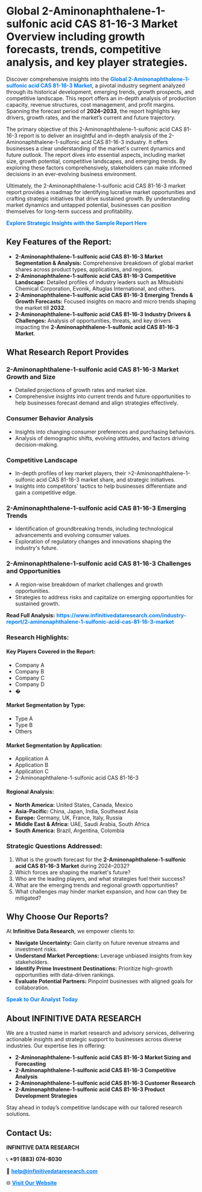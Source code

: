 <h1>Global 2-Aminonaphthalene-1-sulfonic acid CAS 81-16-3 Market Overview including growth forecasts, trends, competitive analysis, and key player strategies.</h1>
<p>
Discover comprehensive insights into the 
<a href="https://www.infinitivedataresearch.com/industry-report/2-aminonaphthalene-1-sulfonic-acid-cas-81-16-3-market" rel="dofollow" style="color: #007BFF; text-decoration: none;"><strong>Global 2-Aminonaphthalene-1-sulfonic acid CAS 81-16-3 Market</strong></a>, a pivotal industry segment analyzed through its historical development, emerging trends, growth prospects, and competitive landscape. This report offers an in-depth analysis of production capacity, revenue structures, cost management, and profit margins. Spanning the forecast period of <strong>2024–2033</strong>, the report highlights key drivers, growth rates, and the market’s current and future trajectory.
</p>
<p>
The primary objective of this 2-Aminonaphthalene-1-sulfonic acid CAS 81-16-3 report is to deliver an insightful and in-depth analysis of the 2-Aminonaphthalene-1-sulfonic acid CAS 81-16-3 industry. It offers businesses a clear understanding of the market's current dynamics and future outlook. The report dives into essential aspects, including market size, growth potential, competitive landscapes, and emerging trends. By exploring these factors comprehensively, stakeholders can make informed decisions in an ever-evolving business environment.
</p>
<p>
Ultimately, the 2-Aminonaphthalene-1-sulfonic acid CAS 81-16-3 market report provides a roadmap for identifying lucrative market opportunities and crafting strategic initiatives that drive sustained growth. By understanding market dynamics and untapped potential, businesses can position themselves for long-term success and profitability.
</p>
<p>
<a href="https://www.infinitivedataresearch.com/request-sample/reportId=101808" style="color: #007BFF; text-decoration: none;"><strong>Explore Strategic Insights with the Sample Report Here</strong></a>
</p>

<h2>Key Features of the Report:</h2>
<ul>
<li><strong>2-Aminonaphthalene-1-sulfonic acid CAS 81-16-3 Market Segmentation & Analysis:</strong> Comprehensive breakdown of global market shares across product types, applications, and regions.</li>
<li><strong>2-Aminonaphthalene-1-sulfonic acid CAS 81-16-3 Competitive Landscape:</strong> Detailed profiles of industry leaders such as Mitsubishi Chemical Corporation, Evonik, Altuglas International, and others.</li>
<li><strong>2-Aminonaphthalene-1-sulfonic acid CAS 81-16-3 Emerging Trends & Growth Forecasts:</strong> Focused insights on macro and micro trends shaping the market till <strong>2032</strong>.</li>
<li><strong>2-Aminonaphthalene-1-sulfonic acid CAS 81-16-3 Industry Drivers & Challenges:</strong> Analysis of opportunities, threats, and key drivers impacting the <strong>2-Aminonaphthalene-1-sulfonic acid CAS 81-16-3 Market</strong>.</li>
</ul>

<h2>What Research Report Provides</h2>
<h3>2-Aminonaphthalene-1-sulfonic acid CAS 81-16-3 Market Growth and Size</h3>
<ul>
<li>Detailed projections of growth rates and market size.</li>
<li>Comprehensive insights into current trends and future opportunities to help businesses forecast demand and align strategies effectively.</li>
</ul>

<h3>Consumer Behavior Analysis</h3>
<ul>
<li>Insights into changing consumer preferences and purchasing behaviors.</li>
<li>Analysis of demographic shifts, evolving attitudes, and factors driving decision-making.</li>
</ul>

<h3>Competitive Landscape</h3>
<ul>
<li>In-depth profiles of key market players, their >2-Aminonaphthalene-1-sulfonic acid CAS 81-16-3 market share, and strategic initiatives.</li>
<li>Insights into competitors' tactics to help businesses differentiate and gain a competitive edge.</li>
</ul>

<h3>2-Aminonaphthalene-1-sulfonic acid CAS 81-16-3 Emerging Trends</h3>
<ul>
<li>Identification of groundbreaking trends, including technological advancements and evolving consumer values.</li>
<li>Exploration of regulatory changes and innovations shaping the industry's future.</li>
</ul>

<h3>2-Aminonaphthalene-1-sulfonic acid CAS 81-16-3 Challenges and Opportunities</h3>
<ul>
<li>A region-wise breakdown of market challenges and growth opportunities.</li>
<li>Strategies to address risks and capitalize on emerging opportunities for sustained growth.</li>
</ul>
<p><strong>Read Full Analysis:</strong> <a href="https://www.infinitivedataresearch.com/industry-report/2-aminonaphthalene-1-sulfonic-acid-cas-81-16-3-market" rel="dofollow" style="color: #007BFF; text-decoration: none;"><strong>https://www.infinitivedataresearch.com/industry-report/2-aminonaphthalene-1-sulfonic-acid-cas-81-16-3-market</strong></a></p>
<h3>Research Highlights:</h3>
<h4>Key Players Covered in the Report:</h4>
<ul><li>Company A</li><li>Company B</li><li>Company C</li><li>Company D</li><li>�</li></ul>
<h4>Market Segmentation by Type:</h4>
<ul><li>Type A</li><li>Type B</li><li>Others</li></ul>
<h4>Market Segmentation by Application:</h4>
<ul><li>Application A</li><li>Application B</li><li>Application C</li><li>2-Aminonaphthalene-1-sulfonic acid CAS 81-16-3</li></ul>

<h4>Regional Analysis:</h4>
<ul>
<li><strong>North America:</strong> United States, Canada, Mexico</li>
<li><strong>Asia-Pacific:</strong> China, Japan, India, Southeast Asia</li>
<li><strong>Europe:</strong> Germany, UK, France, Italy, Russia</li>
<li><strong>Middle East & Africa:</strong> UAE, Saudi Arabia, South Africa</li>
<li><strong>South America:</strong> Brazil, Argentina, Colombia</li>
</ul>

<h3>Strategic Questions Addressed:</h3>
<ol>
<li>What is the growth forecast for the <strong>2-Aminonaphthalene-1-sulfonic acid CAS 81-16-3 Market</strong> during 2024–2032?</li>
<li>Which forces are shaping the market's future?</li>
<li>Who are the leading players, and what strategies fuel their success?</li>
<li>What are the emerging trends and regional growth opportunities?</li>
<li>What challenges may hinder market expansion, and how can they be mitigated?</li>
</ol>

<h2>Why Choose Our Reports?</h2>
<p>At <strong>Infinitive Data Research</strong>, we empower clients to:</p>
<ul>
<li><strong>Navigate Uncertainty:</strong> Gain clarity on future revenue streams and investment risks.</li>
<li><strong>Understand Market Perceptions:</strong> Leverage unbiased insights from key stakeholders.</li>
<li><strong>Identify Prime Investment Destinations:</strong> Prioritize high-growth opportunities with data-driven rankings.</li>
<li><strong>Evaluate Potential Partners:</strong> Pinpoint businesses with aligned goals for collaboration.</li>
</ul>
<p><a href="https://www.infinitivedataresearch.com/industry-report/2-aminonaphthalene-1-sulfonic-acid-cas-81-16-3-market" rel="dofollow" style="color: #007BFF; text-decoration: none;"><strong>Speak to Our Analyst Today</strong></a></p>

<h2>About INFINITIVE DATA RESEARCH</h2>
<p>We are a trusted name in market research and advisory services, delivering actionable insights and strategic support to businesses across diverse industries. Our expertise lies in offering:</p>
<ul>
<li><strong>2-Aminonaphthalene-1-sulfonic acid CAS 81-16-3 Market Sizing and Forecasting</strong></li>
<li><strong>2-Aminonaphthalene-1-sulfonic acid CAS 81-16-3 Competitive Analysis</strong></li>
<li><strong>2-Aminonaphthalene-1-sulfonic acid CAS 81-16-3 Customer Research</strong></li>
<li><strong>2-Aminonaphthalene-1-sulfonic acid CAS 81-16-3 Product Development Strategies</strong></li>
</ul>
<p>Stay ahead in today’s competitive landscape with our tailored research solutions.</p>

<h2>Contact Us:</h2>
<p><strong>INFINITIVE DATA RESEARCH</strong></p>
<p>📞 <strong>+91 (883) 074-8030</strong></p>
<p>📧 <strong><a href="mailto:help@infinitivedataresearch.com" style="color: #007BFF;">help@infinitivedataresearch.com</a></strong></p>
<p>🌐 <strong><a href="https://www.infinitivedataresearch.com" rel="dofollow" style="color: #007BFF;">Visit Our Website</a></strong></p>